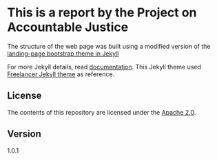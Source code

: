 # This is a report by the Project on Accountable Justice

The structure of the web page was built using a modified version of the [landing-page bootstrap theme in Jekyll](http://startbootstrap.com/templates/landing-page/)


For more Jekyll details, read [documentation](http://jekyllrb.com/).
This Jekyll theme used [Freelancer Jekyll theme](https://github.com/jeromelachaud/freelancer-theme/) as reference.

## License
The contents of this repository are licensed under the [Apache
2.0](http://www.apache.org/licenses/LICENSE-2.0.html).

## Version
1.0.1
